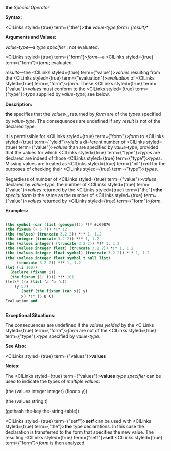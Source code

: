 **the** *Special Operator* 



**Syntax:** 



<ClLinks styled={true} term={"the"}><b>the</b></ClLinks> *value-type form ! \{result\}*\* 



**Arguments and Values:** 



*value-type*—a *type specifier* ; not evaluated. 



<ClLinks styled={true} term={"form"}><i>form</i></ClLinks>—a <ClLinks styled={true} term={"form"}><i>form</i></ClLinks>; evaluated. 



*results*—the <ClLinks styled={true} term={"value"}><i>values</i></ClLinks> resulting from the <ClLinks styled={true} term={"evaluation"}><i>evaluation</i></ClLinks> of <ClLinks styled={true} term={"form"}><i>form</i></ClLinks>. These <ClLinks styled={true} term={"value"}><i>values</i></ClLinks> must conform to the <ClLinks styled={true} term={"type"}><i>type</i></ClLinks> supplied by *value-type*; see below. 



**Description:** 



<b>the</b> specifies that the <i>values</i><sub>1<i>a</i></sub> returned by <i>form</i> are of the <i>types</i> specified by <i>value-type</i>. The consequences are undefined if any <i>result</i> is not of the declared type. 



It is permissible for <ClLinks styled={true} term={"form"}><i>form</i></ClLinks> to <ClLinks styled={true} term={"yield"}><i>yield</i></ClLinks> a di↵erent number of <ClLinks styled={true} term={"value"}><i>values</i></ClLinks> than are specified by *value-type*, provided that the values for which <ClLinks styled={true} term={"type"}><i>types</i></ClLinks> are declared are indeed of those <ClLinks styled={true} term={"type"}><i>types</i></ClLinks>. Missing values are treated as <ClLinks styled={true} term={"nil"}><b>nil</b></ClLinks> for the purposes of checking their <ClLinks styled={true} term={"type"}><i>types</i></ClLinks>. 



Regardless of number of <ClLinks styled={true} term={"value"}><i>values</i></ClLinks> declared by *value-type*, the number of <ClLinks styled={true} term={"value"}><i>values</i></ClLinks> returned by the <ClLinks styled={true} term={"the"}><b>the</b></ClLinks> *special form* is the same as the number of <ClLinks styled={true} term={"value"}><i>values</i></ClLinks> returned by <ClLinks styled={true} term={"form"}><i>form</i></ClLinks>. 



**Examples:**
```lisp

(the symbol (car (list (gensym)))) *!* #:G9876 
(the fixnum (+ 5 7)) *!* 12 
(the (values) (truncate 3.2 2)) *!* 1, 1.2 
(the integer (truncate 3.2 2)) *!* 1, 1.2 
(the (values integer) (truncate 3.2 2)) *!* 1, 1.2 
(the (values integer float) (truncate 3.2 2)) *!* 1, 1.2 
(the (values integer float symbol) (truncate 3.2 2)) *!* 1, 1.2 
(the (values integer float symbol t null list) 
     (truncate 3.2 2)) *!* 1, 1.2 
(let ((i 100)) 
  (declare (fixnum i)) 
  (the fixnum (1+ i))) *!* 101 
(let\* ((x (list ’a ’b ’c)) 
	(y 5)) 
       (setf (the fixnum (car x)) y) 
       x) *!* (5 B C) 
Evaluation and 



```
**Exceptional Situations:** 



The consequences are undefined if the *values yielded* by the <ClLinks styled={true} term={"form"}><i>form</i></ClLinks> are not of the <ClLinks styled={true} term={"type"}><i>type</i></ClLinks> specified by *value-type*. 



**See Also:** 



<ClLinks styled={true} term={"values"}><b>values</b></ClLinks> 



**Notes:** 



The <ClLinks styled={true} term={"values"}><b>values</b></ClLinks> *type specifier* can be used to indicate the types of *multiple values*: 



(the (values integer integer) (floor x y)) 



(the (values string t) 



(gethash the-key the-string-table)) 



<ClLinks styled={true} term={"setf"}><b>setf</b></ClLinks> can be used with <ClLinks styled={true} term={"the"}><b>the</b></ClLinks> type declarations. In this case the declaration is transferred to the form that specifies the new value. The resulting <ClLinks styled={true} term={"setf"}><b>setf</b></ClLinks> <ClLinks styled={true} term={"form"}><i>form</i></ClLinks> is then analyzed. 



